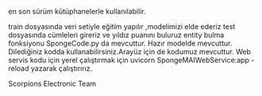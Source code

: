 



en son sürüm kütüphanelerle kullanılabilir.


train dosyasında veri setiyle eğitim yapılır ,modelimizi elde ederiz
test dosyasında cümleleri gireriz ve yıldız puanını buluruz entity bulma fonksiyonu SpongeCode.py da mevcuttur.
Hazır modelde mevcuttur. Dilediğiniz kodda kullanabilirsiniz.Arayüz için de kodumuz mevcuttur.
Web servis kodu için yerel çalıştırmak için
uvicorn SpongeMAIWebService:app -reload yazarak çalıştırırız.


Scorpions Electronic Team
